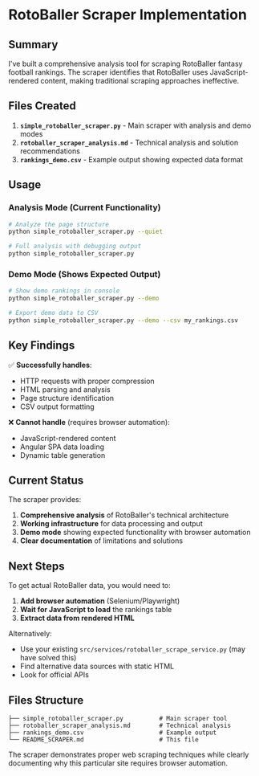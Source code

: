 # RotoBaller Scraper Implementation

## Summary

I've built a comprehensive analysis tool for scraping RotoBaller fantasy football rankings. The scraper identifies that RotoBaller uses JavaScript-rendered content, making traditional scraping approaches ineffective.

## Files Created

1. **`simple_rotoballer_scraper.py`** - Main scraper with analysis and demo modes
2. **`rotoballer_scraper_analysis.md`** - Technical analysis and solution recommendations
3. **`rankings_demo.csv`** - Example output showing expected data format

## Usage

### Analysis Mode (Current Functionality)
```bash
# Analyze the page structure
python simple_rotoballer_scraper.py --quiet

# Full analysis with debugging output
python simple_rotoballer_scraper.py
```

### Demo Mode (Shows Expected Output)
```bash
# Show demo rankings in console
python simple_rotoballer_scraper.py --demo

# Export demo data to CSV
python simple_rotoballer_scraper.py --demo --csv my_rankings.csv
```

## Key Findings

✅ **Successfully handles**: 
- HTTP requests with proper compression
- HTML parsing and analysis
- Page structure identification
- CSV output formatting

❌ **Cannot handle** (requires browser automation):
- JavaScript-rendered content
- Angular SPA data loading
- Dynamic table generation

## Current Status

The scraper provides:
1. **Comprehensive analysis** of RotoBaller's technical architecture
2. **Working infrastructure** for data processing and output
3. **Demo mode** showing expected functionality with browser automation
4. **Clear documentation** of limitations and solutions

## Next Steps

To get actual RotoBaller data, you would need to:

1. **Add browser automation** (Selenium/Playwright)
2. **Wait for JavaScript to load** the rankings table
3. **Extract data from rendered HTML**

Alternatively:
- Use your existing `src/services/rotoballer_scrape_service.py` (may have solved this)
- Find alternative data sources with static HTML
- Look for official APIs

## Files Structure

```
├── simple_rotoballer_scraper.py          # Main scraper tool
├── rotoballer_scraper_analysis.md        # Technical analysis
├── rankings_demo.csv                     # Example output
└── README_SCRAPER.md                     # This file
```

The scraper demonstrates proper web scraping techniques while clearly documenting why this particular site requires browser automation.